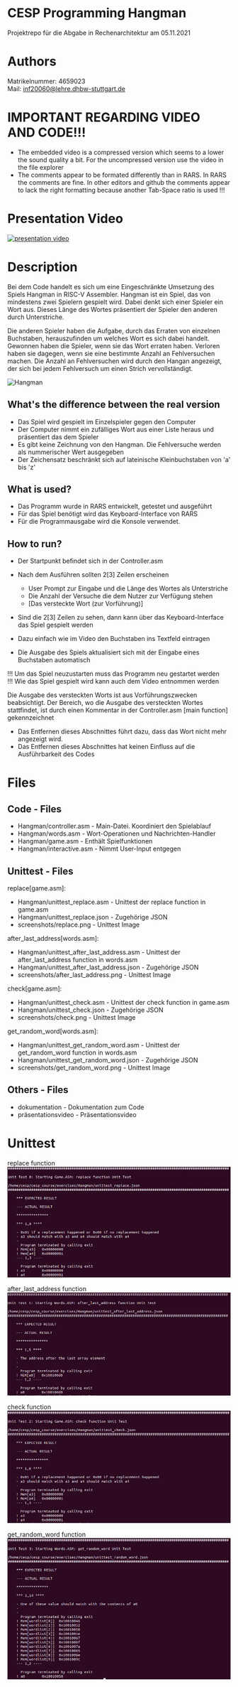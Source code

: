 # CESP Programming Hangman
Projektrepo für die Abgabe in Rechenarchitektur am 05.11.2021

# Authors
Matrikelnummer: 4659023  
Mail: inf20060@lehre.dhbw-stuttgart.de

# IMPORTANT REGARDING VIDEO AND CODE!!!
* The embedded video is a compressed version which seems to a lower the sound quality a bit. For the uncompressed version use the video in the file explorer
* The comments appear to be formated differently than in RARS. In RARS the comments are fine. In other editors and github the comments appear to lack the right
  formatting because another Tab-Space ratio is used !!!
# Presentation Video
[![presentation video](https://user-images.githubusercontent.com/83594477/140370170-f9075ea2-5073-4a61-ad95-1336af9177b1.PNG)](https://user-images.githubusercontent.com/83594477/140371247-c6562024-aa4f-46e8-92af-856268339f6a.mp4)

# Description
Bei dem Code handelt es sich um eine Eingeschränkte Umsetzung des Spiels Hangman in RISC-V Assembler. Hangman ist ein Spiel, das von mindestens zwei Spielern gespielt wird. Dabei denkt sich einer Spieler ein Wort aus. Dieses Länge des Wortes präsentiert der Spieler den anderen durch Unterstriche.
  
Die anderen Spieler haben die Aufgabe, durch das Erraten von einzelnen Buchstaben, herauszufinden um welches Wort es sich dabei handelt. Gewonnen haben die Spieler, wenn sie das Wort erraten haben. Verloren haben sie dagegen, wenn sie eine bestimmte Anzahl an Fehlversuchen machen. Die Anzahl an Fehlversuchen wird durch den Hangan angezeigt, der sich bei jedem Fehlversuch um einen Strich vervollständigt.

![Hangman](https://user-images.githubusercontent.com/83594477/140392018-9eea97ef-1a24-4ae5-8609-090af4108f17.jpg)

## What's the difference between the real version
* Das Spiel wird gespielt im Einzelspieler gegen den Computer
* Der Computer nimmt ein zufälliges Wort aus einer Liste heraus und präsentiert das dem Spieler
* Es gibt keine Zeichnung von den Hangman. Die Fehlversuche werden als nummerischer Wert ausgegeben
* Der Zeichensatz beschränkt sich auf lateinische Kleinbuchstaben von 'a' bis 'z'

## What is used?
* Das Programm wurde in RARS entwickelt, getestet und ausgeführt
* Für das Spiel benötigt wird das Keyboard-Interface von RARS
* Für die Programmausgabe wird die Konsole verwendet.

## How to run?
* Der Startpunkt befindet sich in der Controller.asm
* Nach dem Ausführen sollten 2[3] Zeilen erscheinen  
  * User Prompt zur Eingabe und die Länge des Wortes als Unterstriche
  * Die Anzahl der Versuche die dem Nutzer zur Verfügung stehen
  * [Das versteckte Wort (zur Vorführung)]
 
  
* Sind die 2[3] Zeilen zu sehen, dann kann über das Keyboard-Interface das Spiel gespielt werden
* Dazu einfach wie im Video den Buchstaben ins Textfeld eintragen
* Die Ausgabe des Spiels aktualisiert sich mit der Eingabe eines Buchstaben automatisch
  
  
!!! Um das Spiel neuzustarten muss das Programm neu gestartet werden  
!!! Wie das Spiel gespielt wird kann auch dem Video entnommen werden

Die Ausgabe des versteckten Worts ist aus Vorführungszwecken beabsichtigt. Der Bereich, wo die Ausgabe des versteckten Wortes stattfindet, ist durch einen Kommentar  in der Controller.asm [main function] gekennzeichnet
* Das Entfernen dieses Abschnittes führt dazu, dass das Wort nicht mehr angezeigt wird.
* Das Entfernen dieses Abschnittes hat keinen Einfluss auf die Ausführbarkeit des Codes

# Files
## Code - Files
* Hangman/controller.asm         - Main-Datei. Koordiniert den Spielablauf
* Hangman/words.asm              - Wort-Operationen und Nachrichten-Handler
* Hangman/game.asm               - Enthält Spielfunktionen
* Hangman/interactive.asm        - Nimmt User-Input entgegen
  
## Unittest - Files  
replace[game.asm]:  
* Hangman/unittest_replace.asm   - Unittest der replace function in game.asm
* Hangman/unittest_replace.json  - Zugehörige JSON 
* screenshots/replace.png        - Unittest Image  
    
after_last_address[words.asm]:  
* Hangman/unittest_after_last_address.asm   - Unittest der after_last_address function in words.asm
* Hangman/unittest_after_last_address.json  - Zugehörige JSON
* screenshots/after_last_address.png        - Unittest Image  
  
check[game.asm]:  
* Hangman/unittest_check.asm   - Unittest der check function in game.asm
* Hangman/unittest_check.json  - Zugehörige JSON
* screenshots/check.png        - Unittest Image  
  
get_random_word[words.asm]:  
* Hangman/unittest_get_random_word.asm   - Unittest der get_random_word function in words.asm
* Hangman/unittest_get_random_word.json  - Zugehörige JSON
* screenshots/get_random_word.png        - Unittest Image  
  
  
## Others - Files
* dokumentation              - Dokumentation zum Code
* präsentationsvideo         - Präsentationsvideo

# Unittest
replace function
![replace function unittest](https://github.com/inf20060/Hangman/blob/main/Screenshots/replace.PNG)

after_last_address function
![after_last_address function unittest](https://github.com/inf20060/Hangman/blob/main/Screenshots/after_last_address.PNG)

check function
![check function unittest](https://github.com/inf20060/Hangman/blob/main/Screenshots/check.PNG)

get_random_word function
![get_random_word function unittest](https://github.com/inf20060/Hangman/blob/main/Screenshots/get_random_word.PNG)
